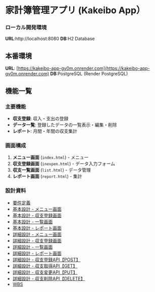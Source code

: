 # 家計簿管理アプリ (Kakeibo App）

### ローカル開発環境
**URL**:http://localhost:8080
**DB**:H2 Database

## 本番環境
**URL**: [https://kakeibo-app-gy0m.onrender.com](https://kakeibo-app-gy0m.onrender.com) 
**DB**:PostgreSQL (Render PostgreSQL)

## 機能一覧

### 主要機能
- **収支登録**: 収入・支出の登録
- **データ一覧**: 登録したデータの一覧表示・編集・削除
- **レポート**: 月間・年間の収支集計

### 画面構成
1. **メニュー画面** (`index.html`) - メニュー
2. **収支登録画面** (`inexpen.html`) - データ入力フォーム
3. **収支一覧画面** (`list.html`) - データ管理
4. **レポート画面** (`report.html`) - 集計

### 設計資料  
- [要件定義](https://docs.google.com/spreadsheets/d/1Zykgngd74m_7o4Q2fOFoc-ADYFo8yUvBVfWy_AblrVE/edit?usp=sharing)
- [基本設計 - メニュー画面](https://1drv.ms/x/c/58cea19fddb0da42/EctnvARHl_1FmGneeVdNnLIBMI-n8h4nmD3XnTzzbs-xnA?e=PEHUKN)
- [基本設計 - 収支登録画面](https://1drv.ms/x/c/58cea19fddb0da42/EVyvpGkGaGVGp8XeeQBbI7kBVDU4-XgAOXP1F1zyWZVlBA?e=N2oalV)
- [基本設計 - 一覧画面](https://1drv.ms/x/c/58cea19fddb0da42/EaIhIxqI35xFuMFjpUAkNCMBfga0_g3ZKbE1hzxDb1g_vA?e=QgpCA5)
- [基本設計 - レポート画面](https://1drv.ms/x/c/58cea19fddb0da42/EUL2JbgW-OdMl7ATgPu4gj4B6MTztEyBz1lGiEzeMQGz9A?e=gy3KWi)
- [詳細設計 - メニュー画面](https://onedrive.live.com/personal/58cea19fddb0da42/_layouts/15/doc2.aspx?resid=09ee99c2-9b9d-4e9c-8fcc-d3cbaf537190&cid=58cea19fddb0da42&ct=1750662950522&wdOrigin=OFFICECOM-WEB.MAIN.EDGEWORTH&wdPreviousSessionSrc=HarmonyWeb&wdPreviousSession=00433678-69bc-4db4-963b-0d3d74fcbcb8)
- [詳細設計 - 収支登録画面](https://onedrive.live.com/personal/58cea19fddb0da42/_layouts/15/doc.aspx?resid=30e53f87-7eb3-47f5-bacf-6ee8d5514aef&cid=58cea19fddb0da42&ct=1750663375958&wdOrigin=OFFICECOM-WEB.MAIN.EDGEWORTH&wdPreviousSessionSrc=HarmonyWeb&wdPreviousSession=00433678-69bc-4db4-963b-0d3d74fcbcb8)
- [詳細設計 - 一覧画面](https://onedrive.live.com/personal/58cea19fddb0da42/_layouts/15/doc.aspx?resid=4e47e0ce-52d2-4885-a36d-a78ce3c99129&cid=58cea19fddb0da42&ct=1750664133178&wdOrigin=OFFICECOM-WEB.MAIN.EDGEWORTH&wdPreviousSessionSrc=HarmonyWeb&wdPreviousSession=00433678-69bc-4db4-963b-0d3d74fcbcb8)
- [詳細設計 - レポート画面](https://onedrive.live.com/personal/58cea19fddb0da42/_layouts/15/doc.aspx?resid=c0205251-01f1-4361-8de1-4ad5087093f8&cid=58cea19fddb0da42&ct=1750664258885&wdOrigin=OFFICECOM-WEB.MAIN.EDGEWORTH&wdPreviousSessionSrc=HarmonyWeb&wdPreviousSession=00433678-69bc-4db4-963b-0d3d74fcbcb8)
- [詳細設計 - 収支登録API【POST】]()
- [詳細設計 - 収支取得API【GET】]()
- [詳細設計 - 収支変更API【PUT】]()
- [詳細設計 - 収支削除API【DELETE】]()
- [WBS](https://docs.google.com/spreadsheets/d/1NNerjxjCcL9oa6iLdykSz05dcb6O8V50o1Q_8gNreIo/edit?gid=0#gid=0)
